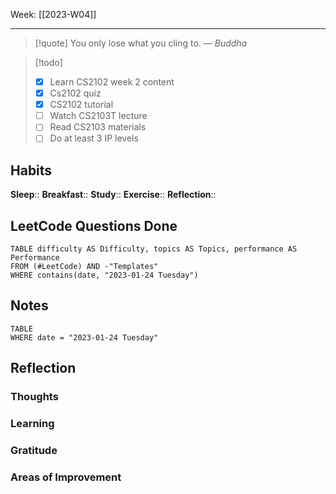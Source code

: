 Week: [[2023-W04]]
- - -
>[!quote]
> You only lose what you cling to.
> — <cite>Buddha</cite>

>[!todo]
>- [x]  Learn CS2102 week 2 content
>- [x] Cs2102 quiz
>- [x]  CS2102 tutorial
>- [ ]  Watch CS2103T lecture
>- [ ]  Read CS2103 materials
>- [ ]  Do at least 3 IP levels


## Habits
**Sleep**:: 
**Breakfast**::
**Study**:: 
**Exercise**:: 
**Reflection**:: 

## LeetCode Questions Done
```dataview
TABLE difficulty AS Difficulty, topics AS Topics, performance AS Performance
FROM (#LeetCode) AND -"Templates"
WHERE contains(date, "2023-01-24 Tuesday") 
```

## Notes
```dataview
TABLE
WHERE date = "2023-01-24 Tuesday"
```

## Reflection
### Thoughts 
### Learning 
### Gratitude
### Areas of Improvement